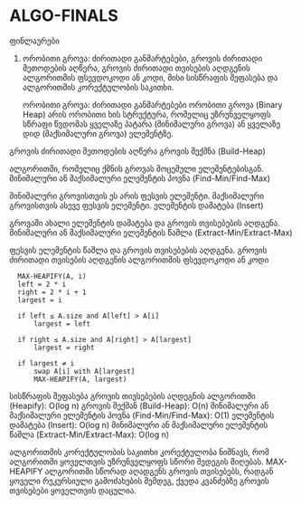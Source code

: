 # ALGO-FINALS
ფინლაურები
1. ორობითი გროვა: ძირითადი განმარტებები, გროვის ძირითადი მეთოდების აღწერა,
   გროვის ძირითადი თვისების აღდგენის ალგორითმის ფსევდოკოდი ან კოდი, მისი
   სისწრაფის შეფასება და ალგორითმის კორექტულობის საკითხი.

   ორობითი გროვა: ძირითადი განმარტებები
  ორობითი გროვა (Binary Heap) არის ორობითი ხის სტრუქტურა, რომელიც უზრუნველყოფს სწრაფი წვდომას ყველაზე პატარა (მინიმალური გროვა) ან ყველაზე დიდ (მაქსიმალური გროვა) ელემენტზე.

  გროვის ძირითადი მეთოდების აღწერა
  გროვის შექმნა (Build-Heap)

  ალგორითმი, რომელიც ქმნის გროვას მოცემული ელემენტებისგან.
  მინიმალური ან მაქსიმალური ელემენტის პოვნა (Find-Min/Find-Max)

  მინიმალური გროვისთვის ეს არის ფესვის ელემენტი.
  მაქსიმალური გროვისთვის ასევე ფესვის ელემენტი.
  ელემენტის დამატება (Insert)

  გროვაში ახალი ელემენტის დამატება და გროვის თვისებების აღდგენა.
  მინიმალური ან მაქსიმალური ელემენტის წაშლა (Extract-Min/Extract-Max)

  ფესვის ელემენტის წაშლა და გროვის თვისებების აღდგენა.
  გროვის ძირითადი თვისების აღდგენის ალგორითმის ფსევდოკოდი ან კოდი

      MAX-HEAPIFY(A, i)
      left = 2 * i
      right = 2 * i + 1
      largest = i
      
      if left ≤ A.size and A[left] > A[i]
          largest = left

      if right ≤ A.size and A[right] > A[largest]
          largest = right

      if largest ≠ i
          swap A[i] with A[largest]
          MAX-HEAPIFY(A, largest)

  სისწრაფის შეფასება
  გროვის თივსებების აღდეგნის ალგორითმი (Heapify): O(log n)
  გროვის შექმან (Build-Heap): O(n)
  მინიმალური ან მაქსიმალური ელემენტის პოვნა (Find-Min/Find-Max): O(1)
  ელემენტის დამატება (Insert): O(log n)
  მინიმალური ან მაქსიმალური ელემენტის წაშლა (Extract-Min/Extract-Max): O(log n)

  ალგორითმის კორექტულობის საკითხი
  კორექტულობა ნიშნავს, რომ ალგორითმი ყოველთვის უზრუნველყოფს სწორი შედეგის მიღებას.
  MAX-HEAPIFY ალგორითმი სწორად აღადგენს გროვის თვისებებს, რადგან ყოველი რეკურსიული გამოძახების შემდეგ,
  ქვედა კვანძებზე გროვის თვისებები ყოველთვის დაცულია.

